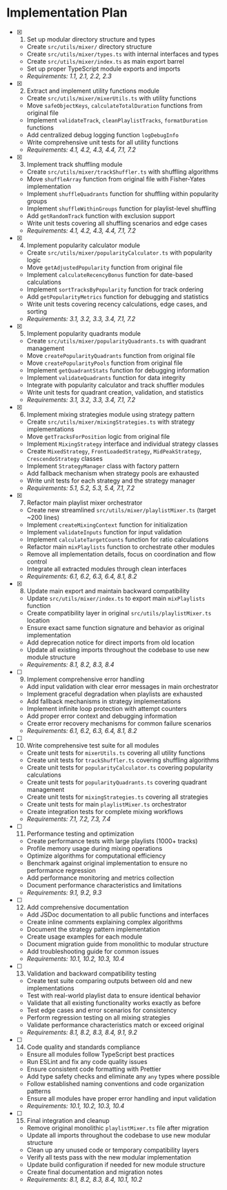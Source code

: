 # Implementation Plan

- [x] 1. Set up modular directory structure and types





  - Create `src/utils/mixer/` directory structure
  - Create `src/utils/mixer/types.ts` with internal interfaces and types
  - Create `src/utils/mixer/index.ts` as main export barrel
  - Set up proper TypeScript module exports and imports
  - _Requirements: 1.1, 2.1, 2.2, 2.3_

- [x] 2. Extract and implement utility functions module





  - Create `src/utils/mixer/mixerUtils.ts` with utility functions
  - Move `safeObjectKeys`, `calculateTotalDuration` functions from original file
  - Implement `validateTrack`, `cleanPlaylistTracks`, `formatDuration` functions
  - Add centralized debug logging function `logDebugInfo`
  - Write comprehensive unit tests for all utility functions
  - _Requirements: 4.1, 4.2, 4.3, 4.4, 7.1, 7.2_

- [x] 3. Implement track shuffling module





  - Create `src/utils/mixer/trackShuffler.ts` with shuffling algorithms
  - Move `shuffleArray` function from original file with Fisher-Yates implementation
  - Implement `shuffleQuadrants` function for shuffling within popularity groups
  - Implement `shuffleWithinGroups` function for playlist-level shuffling
  - Add `getRandomTrack` function with exclusion support
  - Write unit tests covering all shuffling scenarios and edge cases
  - _Requirements: 4.1, 4.2, 4.3, 4.4, 7.1, 7.2_

- [x] 4. Implement popularity calculator module





  - Create `src/utils/mixer/popularityCalculator.ts` with popularity logic
  - Move `getAdjustedPopularity` function from original file
  - Implement `calculateRecencyBonus` function for date-based calculations
  - Implement `sortTracksByPopularity` function for track ordering
  - Add `getPopularityMetrics` function for debugging and statistics
  - Write unit tests covering recency calculations, edge cases, and sorting
  - _Requirements: 3.1, 3.2, 3.3, 3.4, 7.1, 7.2_

- [x] 5. Implement popularity quadrants module





  - Create `src/utils/mixer/popularityQuadrants.ts` with quadrant management
  - Move `createPopularityQuadrants` function from original file
  - Move `createPopularityPools` function from original file
  - Implement `getQuadrantStats` function for debugging information
  - Implement `validateQuadrants` function for data integrity
  - Integrate with popularity calculator and track shuffler modules
  - Write unit tests for quadrant creation, validation, and statistics
  - _Requirements: 3.1, 3.2, 3.3, 3.4, 7.1, 7.2_



- [x] 6. Implement mixing strategies module using strategy pattern



  - Create `src/utils/mixer/mixingStrategies.ts` with strategy implementations
  - Move `getTracksForPosition` logic from original file
  - Implement `MixingStrategy` interface and individual strategy classes
  - Create `MixedStrategy`, `FrontLoadedStrategy`, `MidPeakStrategy`, `CrescendoStrategy` classes
  - Implement `StrategyManager` class with factory pattern
  - Add fallback mechanism when strategy pools are exhausted
  - Write unit tests for each strategy and the strategy manager
  - _Requirements: 5.1, 5.2, 5.3, 5.4, 7.1, 7.2_

- [x] 7. Refactor main playlist mixer orchestrator





  - Create new streamlined `src/utils/mixer/playlistMixer.ts` (target ~200 lines)
  - Implement `createMixingContext` function for initialization
  - Implement `validateInputs` function for input validation
  - Implement `calculateTargetCounts` function for ratio calculations
  - Refactor main `mixPlaylists` function to orchestrate other modules
  - Remove all implementation details, focus on coordination and flow control
  - Integrate all extracted modules through clean interfaces
  - _Requirements: 6.1, 6.2, 6.3, 6.4, 8.1, 8.2_

- [x] 8. Update main export and maintain backward compatibility





  - Update `src/utils/mixer/index.ts` to export main `mixPlaylists` function
  - Create compatibility layer in original `src/utils/playlistMixer.ts` location
  - Ensure exact same function signature and behavior as original implementation
  - Add deprecation notice for direct imports from old location
  - Update all existing imports throughout the codebase to use new module structure
  - _Requirements: 8.1, 8.2, 8.3, 8.4_

- [ ] 9. Implement comprehensive error handling
  - Add input validation with clear error messages in main orchestrator
  - Implement graceful degradation when playlists are exhausted
  - Add fallback mechanisms in strategy implementations
  - Implement infinite loop protection with attempt counters
  - Add proper error context and debugging information
  - Create error recovery mechanisms for common failure scenarios
  - _Requirements: 6.1, 6.2, 6.3, 6.4, 8.1, 8.2_

- [ ] 10. Write comprehensive test suite for all modules
  - Create unit tests for `mixerUtils.ts` covering all utility functions
  - Create unit tests for `trackShuffler.ts` covering shuffling algorithms
  - Create unit tests for `popularityCalculator.ts` covering popularity calculations
  - Create unit tests for `popularityQuadrants.ts` covering quadrant management
  - Create unit tests for `mixingStrategies.ts` covering all strategies
  - Create unit tests for main `playlistMixer.ts` orchestrator
  - Create integration tests for complete mixing workflows
  - _Requirements: 7.1, 7.2, 7.3, 7.4_

- [ ] 11. Performance testing and optimization
  - Create performance tests with large playlists (1000+ tracks)
  - Profile memory usage during mixing operations
  - Optimize algorithms for computational efficiency
  - Benchmark against original implementation to ensure no performance regression
  - Add performance monitoring and metrics collection
  - Document performance characteristics and limitations
  - _Requirements: 9.1, 9.2, 9.3_

- [ ] 12. Add comprehensive documentation
  - Add JSDoc documentation to all public functions and interfaces
  - Create inline comments explaining complex algorithms
  - Document the strategy pattern implementation
  - Create usage examples for each module
  - Document migration guide from monolithic to modular structure
  - Add troubleshooting guide for common issues
  - _Requirements: 10.1, 10.2, 10.3, 10.4_

- [ ] 13. Validation and backward compatibility testing
  - Create test suite comparing outputs between old and new implementations
  - Test with real-world playlist data to ensure identical behavior
  - Validate that all existing functionality works exactly as before
  - Test edge cases and error scenarios for consistency
  - Perform regression testing on all mixing strategies
  - Validate performance characteristics match or exceed original
  - _Requirements: 8.1, 8.2, 8.3, 8.4, 9.1, 9.2_

- [ ] 14. Code quality and standards compliance
  - Ensure all modules follow TypeScript best practices
  - Run ESLint and fix any code quality issues
  - Ensure consistent code formatting with Prettier
  - Add type safety checks and eliminate any `any` types where possible
  - Follow established naming conventions and code organization patterns
  - Ensure all modules have proper error handling and input validation
  - _Requirements: 10.1, 10.2, 10.3, 10.4_

- [ ] 15. Final integration and cleanup
  - Remove original monolithic `playlistMixer.ts` file after migration
  - Update all imports throughout the codebase to use new modular structure
  - Clean up any unused code or temporary compatibility layers
  - Verify all tests pass with the new modular implementation
  - Update build configuration if needed for new module structure
  - Create final documentation and migration notes
  - _Requirements: 8.1, 8.2, 8.3, 8.4, 10.1, 10.2_